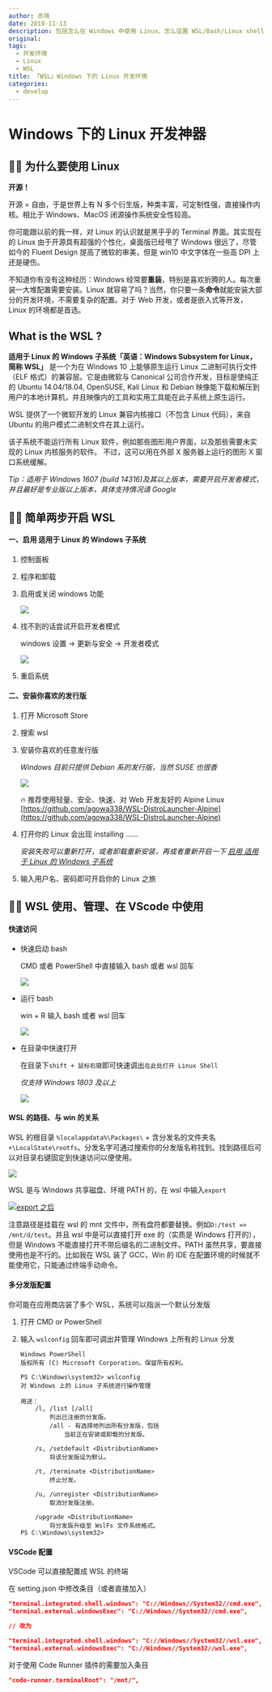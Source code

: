 ```yaml
---
author: 赤琦
date: 2018-11-13
description: 包括怎么在 Windows 中使用 Linux、怎么设置 WSL/Bash/Linux shell 为 VScode 的默认终端、Code Runner 使用 WSL/Bash/Linux shell
original:
tags:
  - 开发环境
  - Linux
  - WSL
title: 「WSL」Windows 下的 Linux 开发环境
categories:
  - develop
---
```


# Windows 下的 Linux 开发神器

## 💁🏻‍ 为什么要使用 Linux

**开源！**

开源 = 自由，于是世界上有 N 多个衍生版，种类丰富，可定制性强，直接操作内核。相比于 Windows、MacOS 闭源操作系统安全性较高。

你可能跟以前的我一样，对 Linux 的认识就是黑乎乎的 Terminal 界面。其实现在的 Linux 由于开源具有超强的个性化，桌面版已经甩了 Windows 很远了，尽管如今的 Fluent Design 提高了微软的审美，但是 win10 中文字体在一些高 DPI 上还是硬伤。

不知道你有没有这种经历：Windows 经常要**重装**，特别是喜欢折腾的人。每次重装一大堆配置需要安装。Linux 就容易了吗？当然，你只要一条**命令**就能安装大部分的开发环境，不需要复杂的配置。对于 Web 开发，或者是嵌入式等开发，Linux 的环境都是首选。

## What is the WSL ?

**适用于 Linux 的 Windows 子系统「英语：Windows Subsystem for Linux，简称 WSL」** 是一个为在 Windows 10 上能够原生运行 Linux 二进制可执行文件（ELF 格式）的兼容层。它是由微软与 Canonical 公司合作开发，目标是使纯正的 Ubuntu 14.04/18.04, OpenSUSE, Kali Linux 和 Debian 映像能下载和解压到用户的本地计算机，并且映像内的工具和实用工具能在此子系统上原生运行。

WSL 提供了一个微软开发的 Linux 兼容内核接口（不包含 Linux 代码），来自 Ubuntu 的用户模式二进制文件在其上运行。

该子系统不能运行所有 Linux 软件，例如那些图形用户界面，以及那些需要未实现的 Linux 内核服务的软件。 不过，这可以用在外部 X 服务器上运行的图形 X 窗口系统缓解。

_Tip：适用于 Windows 1607 (build 14316)及其以上版本，需要开启开发者模式，并且最好是专业版以上版本，具体支持情况请 Google_

## 🕵🏻 简单两步开启 WSL

#### 一、启用 适用于 Linux 的 Windows 子系统

1. 控制面板

2. 程序和卸载

3. 启用或关闭 windows 功能

   [![](/img/wsl0.jpg)](/img/wsl0.jpg)

4. 找不到的话尝试开启开发者模式

   windows 设置 -> 更新与安全 -> 开发者模式

   [![](/img/wsl7.png)](/img/wsl7.png)

5. 重启系统

#### 二、安装你喜欢的发行版

1. 打开 Microsoft Store

2. 搜索 wsl

3. 安装你喜欢的任意发行版

   _Windows 目前只提供 Debian 系的发行版，当然 SUSE 也很香_

   [![](/img/wsl1.jpg)](/img/wsl1.jpg)

   🔥 推荐使用轻量、安全、快速、对 Web 开发友好的 Alpine Linux [https://github.com/agowa338/WSL-DistroLauncher-Alpine](https://github.com/agowa338/WSL-DistroLauncher-Alpine)

4. 打开你的 Linux 会出现 installing ……

   _安装失败可以重新打开，或者卸载重新安装，再或者重新开启一下 [启用 适用于 Linux 的 Windows 子系统](#启用-适用于-linux-的-windows-子系统)_

5. 输入用户名、密码即可开启你的 Linux 之旅

## 💪🏻 WSL 使用、管理、在 VScode 中使用

#### 快速访问

- 快速启动 bash

  CMD 或者 PowerShell 中直接输入 bash 或者 wsl 回车

  [![](/img/wsl2.png)](/img/wsl2.png)

- 运行 bash

  win + R 输入 bash 或者 wsl 回车

  [![](/img/wsl3.png)](/img/wsl3.png)

- 在目录中快速打开

  在目录下`shift + 鼠标右键`即可快速调出`在此处打开 Linux Shell`

  _仅支持 Windows 1803 及以上_

  [![](/img/wsl6.png)](/img/wsl6.png)

#### WSL 的路径、与 win 的关系

WSL 的根目录 `%localappdata%\Packages\` + 含分发名的文件夹名 `+\LocalState\rootfs`。分发名字可通过搜索你的分发版名称找到。找到路径后可以对目录右键固定到快速访问以便使用。

[![](/img/wsl4.jpg)](/img/wsl4.jpg)

WSL 是与 Windows 共享磁盘、环境 PATH 的，在 wsl 中输入`export`

[![export 之后](/img/wsl5.png)](/img/wsl5.png)

注意路径是挂载在 wsl 的 mnt 文件中，所有盘符都要替换。例如`D:/test => /mnt/d/test`。并且 wsl 中是可以直接打开 exe 的（实质是 Windows 打开的），但是 Windows 不能直接打开不带后缀名的二进制文件。PATH 虽然共享，要直接使用也是不行的。比如我在 WSL 装了 GCC，Win 的 IDE 在配置环境的时候就不能使用它，只能通过终端手动命令。

#### 多分发版配置

你可能在应用商店装了多个 WSL，系统可以指派一个默认分发版

1. 打开 CMD or PowerShell

2. 输入 `wslconfig` 回车即可调出并管理 Windows 上所有的 Linux 分发

   ```
   Windows PowerShell
   版权所有 (C) Microsoft Corporation。保留所有权利。

   PS C:\Windows\system32> wslconfig
   对 Windows 上的 Linux 子系统进行操作管理

   用途：
       /l, /list [/all]
           列出已注册的分发版。
           /all - 有选择地列出所有分发版，包括
               当前正在安装或卸载的分发版。

       /s, /setdefault <DistributionName>
           将该分发版设为默认。

       /t, /terminate <DistributionName>
           终止分发。

       /u, /unregister <DistributionName>
           取消分发版注册。

       /upgrade <DistributionName>
           将分发版升级至 WslFs 文件系统格式。
   PS C:\Windows\system32>
   ```

#### VSCode 配置

VSCode 可以直接配置成 WSL 的终端

在 setting.json 中修改条目（或者直接加入）

```json
"terminal.integrated.shell.windows": "C://Windows//System32//cmd.exe",
"terminal.external.windowsExec": "C://Windows//System32//cmd.exe",

// 改为

"terminal.integrated.shell.windows": "C://Windows//System32//wsl.exe",
"terminal.external.windowsExec": "C://Windows//System32//wsl.exe",
```

对于使用 Code Runner 插件的需要加入条目

```json
"code-runner.terminalRoot": "/mnt/",
```
